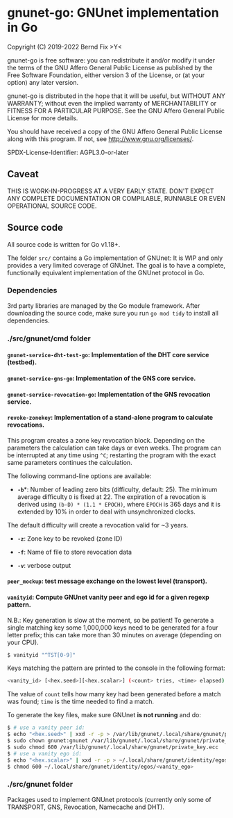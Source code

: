 # gnunet-go: GNUnet implementation in Go

Copyright (C) 2019-2022 Bernd Fix  >Y<

gnunet-go is free software: you can redistribute it and/or modify it
under the terms of the GNU Affero General Public License as published
by the Free Software Foundation, either version 3 of the License,
or (at your option) any later version.

gnunet-go is distributed in the hope that it will be useful, but
WITHOUT ANY WARRANTY; without even the implied warranty of
MERCHANTABILITY or FITNESS FOR A PARTICULAR PURPOSE.  See the GNU
Affero General Public License for more details.

You should have received a copy of the GNU Affero General Public License
along with this program.  If not, see <http://www.gnu.org/licenses/>.

SPDX-License-Identifier: AGPL3.0-or-later

## Caveat

THIS IS WORK-IN-PROGRESS AT A VERY EARLY STATE. DON'T EXPECT ANY COMPLETE
DOCUMENTATION OR COMPILABLE, RUNNABLE OR EVEN OPERATIONAL SOURCE CODE.

## Source code

All source code is written for Go v1.18+.

The folder `src/` contains a Go implementation of GNUnet: It is WIP and only
provides a very limited coverage of GNUnet. The goal is to have a complete,
functionally equivalent implementation of the GNUnet protocol in Go.

### Dependencies

3rd party libraries are managed by the Go module framework. After downloading
the source code, make sure you run `go mod tidy` to install all dependencies.

### ./src/gnunet/cmd folder


#### `gnunet-service-dht-test-go`: Implementation of the DHT core service (testbed).

#### `gnunet-service-gns-go`: Implementation of the GNS core service.

#### `gnunet-service-revocation-go`: Implementation of the GNS revocation service.

#### `revoke-zonekey`: Implementation of a stand-alone program to calculate revocations.

This program creates a zone key revocation block. Depending on the parameters
the calculation can take days or even weeks. The program can be interrupted
at any time using `^C`; restarting the program with the exact same parameters
continues the calculation.

The following command-line options are available:

* **`-b`***: Number of leading zero bits (difficulty, default: 25). The minimum
average difficulty `D` is fixed at 22. The expiration of a revocation is
derived using `(b-D) * (1.1 * EPOCH)`, where `EPOCH` is 365 days and it is
extended by 10% in order to deal with unsynchronized clocks.

The default difficulty will create a revocation valid for ~3 years.

* **`-z`**: Zone key to be revoked (zone ID)

* **`-f`**: Name of file to store revocation data

* **`-v`**: verbose output


#### `peer_mockup`: test message exchange on the lowest level (transport).

#### `vanityid`: Compute GNUnet vanity peer and ego id for a given regexp pattern.

N.B.: Key generation is slow at the moment, so be patient! To generate a single
matching key some 1,000,000 keys need to be generated for a four letter prefix;
this can take more than 30 minutes on average (depending on your CPU).

```bash
$ vanityid "^TST[0-9]"
```

Keys matching the pattern are printed to the console in the following format:

```bash
<vanity_id> [<hex.seed>][<hex.scalar>] (<count> tries, <time> elapsed)
```
The value of `count` tells how many key had been generated before a match was
found; `time` is the time needed to find a match.

To generate the key files, make sure GNUnet **is not running** and do: 

```bash
$ # use a vanity peer id:
$ echo "<hex.seed>" | xxd -r -p > /var/lib/gnunet/.local/share/gnunet/private_key.ecc
$ sudo chown gnunet:gnunet /var/lib/gnunet/.local/share/gnunet/private_key.ecc
$ sudo chmod 600 /var/lib/gnunet/.local/share/gnunet/private_key.ecc
$ # use a vanity ego id:
$ echo "<hex.scalar>" | xxd -r -p > ~/.local/share/gnunet/identity/egos/<vanity_ego>
$ chmod 600 ~/.local/share/gnunet/identity/egos/<vanity_ego>
```
### ./src/gnunet folder

Packages used to implement GNUnet protocols (currently only some of TRANSPORT, GNS,
Revocation, Namecache and DHT).
